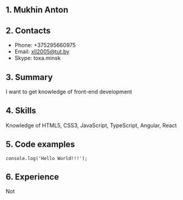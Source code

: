 ## 1. Mukhin Anton

## 2. Contacts
* Phone: +375295660975
* Email: xll2005@tut.by
* Skype: toxa.minsk

## 3. Summary
I want to get knowledge of front-end development

## 4. Skills
Knowledge of HTML5, CSS3, JavaScript, TypeScript, Angular, React

## 5. Code examples
`console.log('Hello World!!!');`

## 6. Experience
Not
